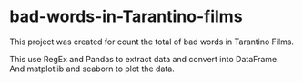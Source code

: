 # bad-words-in-Tarantino-films
This project was created for count the total of bad words in Tarantino Films. 

This use RegEx and Pandas to extract data and convert into DataFrame. And matplotlib and seaborn to plot the data.
